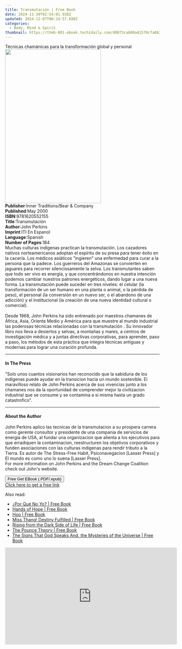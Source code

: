 ```yaml
---
title: Transmutación | Free Book
date: 2024-11-30T02:54:01.938Z
updated: 2024-12-07T00:24:57.690Z
categories:
  - Body, Mind & Spirit
thumbnail: https://thmb-001-ebook.techidaily.com/d0073cab00a41570cfa862144a401bb0edbb3921ee12696cfd5121c0726a8d21.jpg
---
```

<main id="book-container">
  <div class="flex flex-col">
    <div class="book-brief flex-1 py-6 px-4 sm:p-6 md:py-10 md:px-8">
      <!-- brief-->
      <div class="book-brief-main">
        Técnicas chamánicas para la transformación global y personal
      </div>
    </div>
    <div
      class="book-meta-info flex-1 grid gap-4 col-start-1 col-end-3 row-start-1 sm:mb-6 sm:grid-cols-4 lg:gap-6 lg:col-start-2 lg:row-end-6 lg:row-span-6 lg:mb-0"
    >
      <div
        class="book-meta-info-left place-content-center mt-4 p-4 text-sm leading-6 col-start-2 col-span-2 dark:text-slate-400"
      >
        <img
          class="w-full h-500 object-cover rounded-lg sm:h-255 sm:col-span-2 lg:col-span-full"
          src="https://img-001-ebook.techidaily.com/b681d79448e2c29f0e722c10a4d69632c4c8fd47292af59fa766c184cb61832b.jpg"
          alt=""
          width="312"
          height="500"
        />
      </div>
      <div
        class="book-meta-info-right mt-2 col-start-1 row-start-2 col-span-3 self-center"
      >
        <!-- meta data  -->
        <div class="flex flex-col px-4 md:px-8">
          <div class="flex-1">
            <strong>Publisher</strong>:<span class="px-2"
              >Inner Traditions/Bear &amp; Company</span
            >
          </div>
          <div class="flex-1">
            <strong>Published</strong>:<span class="px-2">May 2000</span>
          </div>
          <div class="flex-1">
            <strong>ISBN</strong>:<span class="px-2">9781620552155</span>
          </div>
          <div class="flex-1">
            <strong>Title</strong>:<span class="px-2">Transmutación</span>
          </div>
          <div class="flex-1">
            <strong>Author</strong>:<span class="px-2">John Perkins</span>
          </div>
          <div class="flex-1">
            <strong>Imprint</strong>:<span class="px-2">ITI En Espanol</span>
          </div>
          <div class="flex-1">
            <strong>Language</strong>:<span class="px-2">Spanish</span>
          </div>
          <div class="flex-1">
            <strong>Number of Pages</strong>:<span class="px-2">184</span>
          </div>
        </div>
      </div>
    </div>
    <div class="book-description flex-1 py-6 px-4 sm:p-6 md:py-10 md:px-8">
      <div class="book-description-main">
        <div accordion-content="" id="description">
          Muchas culturas indígenas practican la transmutación. Los cazadores
          nativos norteamericanos adoptan el espíritu de su presa para tener
          éxito en la cacería. Los médicos asiáticos "ingieren" una enfermedad
          para curar a la persona que la padece. Los guerreros del Amazonas se
          convierten en jaguares para recorrer silenciosamente la selva. Los
          transmutantes saben que todo ser vivo es energía, y que
          concentrándonos en nuestra intención podemos cambiar nuestros patrones
          energéticos, dando lugar a una nueva forma. La transmutación puede
          suceder en tres niveles: el celular (la transformación de un ser
          humano en una planta o animal, o la pérdida de peso), el personal (la
          conversión en un nuevo ser, o el abandono de una adicción) y el
          institucional (la creación de una nueva identidad cultural o
          comercial).<br /><br />Desde 1968, John Perkins ha sido entrenado por
          maestros chamanes de África, Asia, Oriente Medio y América para que
          muestre al mundo industrial las poderosas técnicas relacionadas con la
          transmutación . Su innovador libro nos lleva a desiertos y selvas, a
          montañas y mares, a centros de investigación médica y a juntas
          directivas corporativas, para aprender, paso a paso, los métodos de
          esta práctica que integra técnicas antiguas y modernas para lograr una
          curación profunda.
        </div>
        <div class="accordion-fader"></div>
      </div>
    </div>
    <div class="book-excerpts flex-1 py-6 px-4 sm:p-6 md:py-10 md:px-8">
      <!-- excerpts-->
      <div class="book-excerpts-main">
        <hr />
        <h4 class="placeholder placeholder-heading">
          <span>In The Press</span>
        </h4>
        <p>
          "Solo unos cuantos visionarios han reconocido que la sabiduria de los
          indigenas puede ayudar en la transicion hacia un mundo sostenible. El
          maravilloso relato de John Perkins acerca de sus vivencias junto a los
          chamanes nos da la oportunidad de comprender mejor la civilizacion
          industrial que se consume y se contamina a si misma hasta un grado
          catastrofico".
        </p>
      </div>
    </div>
    <div class="book-about-author flex-1 py-6 px-4 sm:p-6 md:py-10 md:px-8">
      <!-- about author-->
      <div class="book-main-author-main">
        <hr />
        <h4 class="placeholder placeholder-heading">
          <span>About the Author</span>
        </h4>
        <p>
          John Perkins aplico las tecnicas de la transmutacion a su prospera
          carrera como gerente consultor y presidente de una compania de
          servicios de energia de USA, al fundar una organizacion que alienta a
          los ejecutivos para que erradiquen la contaminacion, reestructuren los
          objetivos corporativos y funden asociaciones con las culturas
          indigenas para rendir tributo a la Tierra. Es autor de The Stress-Free
          Habit, Psiconavegacion [Lasser Press] y El mundo es como uno lo suena
          [Lasser Press]. <br />For more information on John Perkins and the
          <span>Dream Change Coalition</span> check out John's website.
        </p>
      </div>
    </div>
    <div class="book-free-get flex-1 py-6 px-4 sm:p-6 md:py-10 md:px-8">
      <button
        id="btn-free-get"
        class="bg-blue-500 hover:bg-blue-700 text-white font-bold py-2 px-4 rounded"
      >
        Free Get EBook (.PDF/.epub)
      </button>
      <div id="countdown-display" class="px-2 text-lg mt-2"></div>
      <a
        id="free-link"
        class="hidden bg-blue-500 hover:bg-blue-700 text-white font-bold py-2 px-4 rounded"
        href="https://www.ebooks.com/en-us/book/95783149/transmutaci-n/john-perkins/"
        target="_blank"
        >Click here to get a free link</a
      >
    </div>
    <script>
      let countdownTime = 0;
      let countdownInterval = null;
      document
        .getElementById('btn-free-get')
        .addEventListener('click', startCountdown);
      function startCountdown() {
        countdownTime = new Date().getTime() + 60000 * 3;
        countdownInterval = setInterval(updateCountdown, 1000);
        document.getElementById('btn-free-get').disabled = true;
        document
          .getElementById('btn-free-get')
          .classList.add('bg-gray-500', 'cursor-not-allowed');
      }
      function updateCountdown() {
        let currentTime = new Date().getTime();
        let timeLeft = countdownTime - currentTime;
        let secondsLeft = Math.floor(timeLeft / 1000);
        document.getElementById('countdown-display').innerHTML =
          `Remaining time: ${secondsLeft} seconds.`;
        if (secondsLeft <= 0) {
          clearInterval(countdownInterval);
          document.getElementById('btn-free-get').classList.add('hidden');
          document.getElementById('free-link').classList.remove('hidden');
          document.getElementById('countdown-display').innerHTML = '';
        }
      }
    </script>
  </div>
</main>

<ins class="adsbygoogle"
      style="display:block"
      data-ad-client="ca-pub-7571918770474297"
      data-ad-slot="8358498916"
      data-ad-format="auto"
      data-full-width-responsive="true"></ins>
    

<span class="atpl-alsoreadstyle">Also read:</span>
<div><ul>
<li><a href="https://novels-ebooks.techidaily.com/138572084-9781449708528-por-que-no-yo/"><u>¿Por Qué No Yo? | Free Book</u></a></li>
<li><a href="https://novels-ebooks.techidaily.com/138572190-9781440109621-hands-of-hope/"><u>Hands of Hope | Free Book</u></a></li>
<li><a href="https://novels-ebooks.techidaily.com/138572068-9781469782263-hoo/"><u>Hoo | Free Book</u></a></li>
<li><a href="https://novels-ebooks.techidaily.com/138572138-9781450255387-miss-thang-destiny-fulfilled/"><u>Miss Thang! Destiny Fulfilled | Free Book</u></a></li>
<li><a href="https://novels-ebooks.techidaily.com/138572158-9781450210386-rising-from-the-dark-side-of-life/"><u>Rising from the Dark Side of Life | Free Book</u></a></li>
<li><a href="https://novels-ebooks.techidaily.com/138572083-9781450297257-the-pounce-theory/"><u>The Pounce Theory | Free Book</u></a></li>
<li><a href="https://novels-ebooks.techidaily.com/138572046-9781450253246-the-signs-that-god-speaks-and-the-mysteries-of-the-universe/"><u>The Signs That God Speaks And, the Mysteries of the Universe | Free Book</u></a></li>
</ul></div>

<!-- affiliate ads begin -->
<iframe width="560" height="315" src="https://www.youtube.com/embed/U6lCtLUeROA?si=se6OFuis9JpcTGJf" title="YouTube video player" frameborder="0" allow="accelerometer; autoplay; clipboard-write; encrypted-media; gyroscope; picture-in-picture; web-share" referrerpolicy="strict-origin-when-cross-origin" allowfullscreen></iframe>
<!-- affiliate ads end -->

